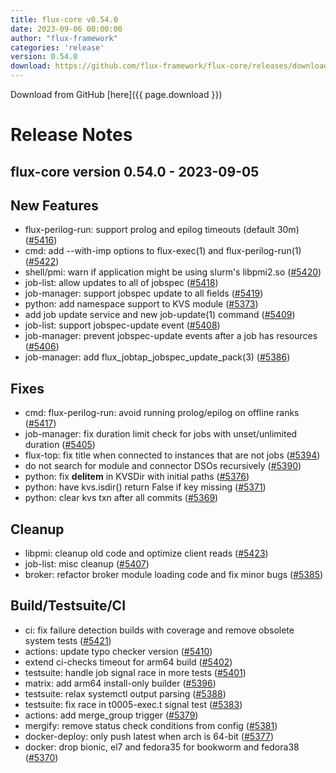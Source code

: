 ```yaml
---
title: flux-core v0.54.0
date: 2023-09-06 00:00:00
author: "flux-framework"
categories: 'release'
version: 0.54.0
download: https://github.com/flux-framework/flux-core/releases/download/v0.54.0/flux-core-0.54.0.tar.gz
---
```


Download from GitHub [here]({{ page.download }})

# Release Notes

flux-core version 0.54.0 - 2023-09-05
-------------------------------------

## New Features
 * flux-perilog-run: support prolog and epilog timeouts (default 30m) ([#5416](https://github.com/flux-framework/flux-core/issues/5416))
 * cmd: add --with-imp options to flux-exec(1) and flux-perilog-run(1)
   ([#5422](https://github.com/flux-framework/flux-core/issues/5422))
 * shell/pmi: warn if application might be using slurm's libpmi2.so ([#5420](https://github.com/flux-framework/flux-core/issues/5420))
 * job-list: allow updates to all of jobspec ([#5418](https://github.com/flux-framework/flux-core/issues/5418))
 * job-manager: support jobspec update to all fields ([#5419](https://github.com/flux-framework/flux-core/issues/5419))
 * python: add namespace support to KVS module ([#5373](https://github.com/flux-framework/flux-core/issues/5373))
 * add job update service and new job-update(1) command ([#5409](https://github.com/flux-framework/flux-core/issues/5409))
 * job-list: support jobspec-update event ([#5408](https://github.com/flux-framework/flux-core/issues/5408))
 * job-manager: prevent jobspec-update events after a job has resources
   ([#5406](https://github.com/flux-framework/flux-core/issues/5406))
 * job-manager: add flux_jobtap_jobspec_update_pack(3) ([#5386](https://github.com/flux-framework/flux-core/issues/5386))

## Fixes
 * cmd: flux-perilog-run: avoid running prolog/epilog on offline ranks ([#5417](https://github.com/flux-framework/flux-core/issues/5417))
 * job-manager: fix duration limit check for jobs with unset/unlimited
   duration ([#5405](https://github.com/flux-framework/flux-core/issues/5405))
 * flux-top: fix title when connected to instances that are not jobs ([#5394](https://github.com/flux-framework/flux-core/issues/5394))
 * do not search for module and connector DSOs recursively ([#5390](https://github.com/flux-framework/flux-core/issues/5390))
 * python: fix __delitem__ in KVSDir with initial paths ([#5376](https://github.com/flux-framework/flux-core/issues/5376))
 * python: have kvs.isdir() return False if key missing ([#5371](https://github.com/flux-framework/flux-core/issues/5371))
 * python: clear kvs txn after all commits ([#5369](https://github.com/flux-framework/flux-core/issues/5369))

## Cleanup
 * libpmi: cleanup old code and optimize client reads ([#5423](https://github.com/flux-framework/flux-core/issues/5423))
 * job-list: misc cleanup ([#5407](https://github.com/flux-framework/flux-core/issues/5407))
 * broker: refactor broker module loading code and fix minor bugs ([#5385](https://github.com/flux-framework/flux-core/issues/5385))

## Build/Testsuite/CI
 * ci: fix failure detection builds with coverage and remove obsolete system
   tests ([#5421](https://github.com/flux-framework/flux-core/issues/5421))
 * actions: update typo checker version ([#5410](https://github.com/flux-framework/flux-core/issues/5410))
 * extend ci-checks timeout for arm64 build ([#5402](https://github.com/flux-framework/flux-core/issues/5402))
 * testsuite: handle job signal race in more tests ([#5401](https://github.com/flux-framework/flux-core/issues/5401))
 * matrix: add arm64 install-only builder ([#5396](https://github.com/flux-framework/flux-core/issues/5396))
 * testsuite: relax systemctl output parsing ([#5388](https://github.com/flux-framework/flux-core/issues/5388))
 * testsuite: fix race in t0005-exec.t signal test ([#5383](https://github.com/flux-framework/flux-core/issues/5383))
 * actions: add merge_group trigger ([#5379](https://github.com/flux-framework/flux-core/issues/5379))
 * mergify: remove status check conditions from config ([#5381](https://github.com/flux-framework/flux-core/issues/5381))
 * docker-deploy: only push latest when arch is 64-bit ([#5377](https://github.com/flux-framework/flux-core/issues/5377))
 * docker: drop bionic, el7 and fedora35 for bookworm and fedora38 ([#5370](https://github.com/flux-framework/flux-core/issues/5370))

